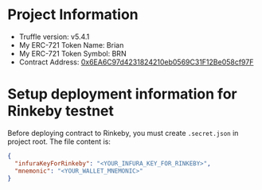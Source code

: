 # Project Information
- Truffle version: v5.4.1
- My ERC-721 Token Name: Brian
- My ERC-721 Token Symbol: BRN
- Contract Address: [0x6EA6C97d4231824210eb0569C31F12Be058cf97F](https://rinkeby.etherscan.io/address/0x6EA6C97d4231824210eb0569C31F12Be058cf97F)

# Setup deployment information for Rinkeby testnet

Before deploying contract to Rinkeby, you must create `.secret.json` in project root. The file content is:
```json
{
  "infuraKeyForRinkeby": "<YOUR_INFURA_KEY_FOR_RINKEBY>",
  "mnemonic": "<YOUR_WALLET_MNEMONIC>"
}
```
